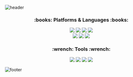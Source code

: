 ![header](https://capsule-render.vercel.app/api?type=wave&color=auto&height=300&section=header&text=Welcome&fontSize=80&desc=Hana's%20GitHub%20Profile&descAlignY=61&descAlign=62)
<div align = "center">
  <h3> :books: Platforms & Languages :books: </h3>
</div>
<div align = "center">
  <img src="https://img.shields.io/badge/Java-007396?style=flat&logo=Java&logoColor=white" />
  <img src="https://img.shields.io/badge/HTML5-E34F26?style=flat&logo=HTML5&logoColor=white" />
  <img src="https://img.shields.io/badge/CSS3-1572B6?style=flat&logo=CSS3&logoColor=white" />
  <img src="https://img.shields.io/badge/JavaScript-F7DF1E?style=flat&logo=JavaScript&logoColor=white" />
  <br>
  <img src="https://img.shields.io/badge/Oracle-F80000?style=flat&logo=Oracle&logoColor=white" />
  <img src="https://img.shields.io/badge/MySQL-4479A1?style=flat&logo=MySQL&logoColor=white" />
  <img src="https://img.shields.io/badge/Spring-6DB33F?style=flat&logo=Spring&logoColor=white" />
  
 <h3> :wrench: Tools :wrench: </h3>

  <img src="https://img.shields.io/badge/eclipseide-2C2255?style=flat&logo=eclipseide&logoColor=white" />
  <img src="https://img.shields.io/badge/visualstudiocode-007ACC?style=flat&logo=visualstudiocode&logoColor=white" />
  <img src="https://img.shields.io/badge/apachetomcat-F8DC75?style=flat&logo=apachetomcat&logoColor=white" />
  <img src="https://img.shields.io/badge/github-181717?style=flat&logo=github&logoColor=white" />
</div>




![footer](https://capsule-render.vercel.app/api?section=footer&type=waving&color=auto&height=200)


